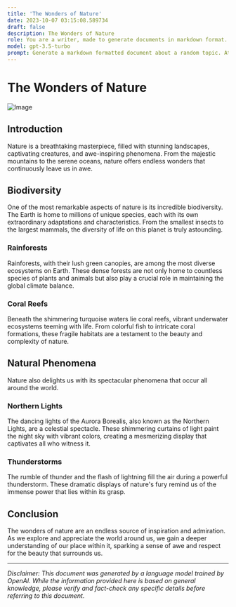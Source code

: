 ```yaml
---
title: 'The Wonders of Nature'
date: 2023-10-07 03:15:08.589734
draft: false
description: The Wonders of Nature
role: You are a writer, made to generate documents in markdown format. It is very important that all of the documents you generate are in valid markdown format.
model: gpt-3.5-turbo
prompt: Generate a markdown formatted document about a random topic. At the bottom, include a disclaimer explaining that the document was generated by you. The first line of the document should be the title. Make sure that the entire document is in proper markdown format, using a mix of various tags to make the document visually appealing.
---
```


# The Wonders of Nature

![Image](https://via.placeholder.com/500x300)

## Introduction

Nature is a breathtaking masterpiece, filled with stunning landscapes, captivating creatures, and awe-inspiring phenomena. From the majestic mountains to the serene oceans, nature offers endless wonders that continuously leave us in awe.

## Biodiversity

One of the most remarkable aspects of nature is its incredible biodiversity. The Earth is home to millions of unique species, each with its own extraordinary adaptations and characteristics. From the smallest insects to the largest mammals, the diversity of life on this planet is truly astounding.

### Rainforests

Rainforests, with their lush green canopies, are among the most diverse ecosystems on Earth. These dense forests are not only home to countless species of plants and animals but also play a crucial role in maintaining the global climate balance.

### Coral Reefs

Beneath the shimmering turquoise waters lie coral reefs, vibrant underwater ecosystems teeming with life. From colorful fish to intricate coral formations, these fragile habitats are a testament to the beauty and complexity of nature.

## Natural Phenomena

Nature also delights us with its spectacular phenomena that occur all around the world.

### Northern Lights

The dancing lights of the Aurora Borealis, also known as the Northern Lights, are a celestial spectacle. These shimmering curtains of light paint the night sky with vibrant colors, creating a mesmerizing display that captivates all who witness it.

### Thunderstorms

The rumble of thunder and the flash of lightning fill the air during a powerful thunderstorm. These dramatic displays of nature's fury remind us of the immense power that lies within its grasp.

## Conclusion

The wonders of nature are an endless source of inspiration and admiration. As we explore and appreciate the world around us, we gain a deeper understanding of our place within it, sparking a sense of awe and respect for the beauty that surrounds us.

---

*Disclaimer: This document was generated by a language model trained by OpenAI. While the information provided here is based on general knowledge, please verify and fact-check any specific details before referring to this document.*